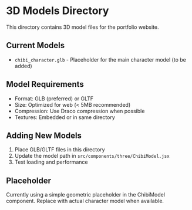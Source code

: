 # 3D Models Directory

This directory contains 3D model files for the portfolio website.

## Current Models

- `chibi_character.glb` - Placeholder for the main character model (to be added)

## Model Requirements

- Format: GLB (preferred) or GLTF
- Size: Optimized for web (< 5MB recommended)
- Compression: Use Draco compression when possible
- Textures: Embedded or in same directory

## Adding New Models

1. Place GLB/GLTF files in this directory
2. Update the model path in `src/components/three/ChibiModel.jsx`
3. Test loading and performance

## Placeholder

Currently using a simple geometric placeholder in the ChibiModel component.
Replace with actual character model when available.
